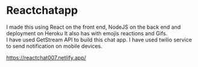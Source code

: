 # Reactchatapp

 I made this using React on the front end, NodeJS on the back end and deployment on Heroku It also has with emojis reactions and Gifs.                       
 I have used GetStream API to build this chat app. I have used twilio service to send notification on mobile devices.              

https://reactchat007.netlify.app/ 
